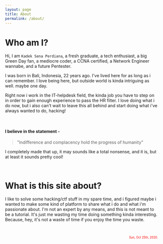 ```yaml
---
layout: page
title: About
permalink: /about/
---
```


# Who am I?
Hi, I am `Kadek Sena Perdiana`, a fresh graduate, a tech enthusiast, a big Green Day fan, a mediocre coder, a CCNA certified, a Network Engineer wannabe, and a future Pentester.
&nbsp; 

I was born in Bali, Indonesia, 22 years ago. I've lived here for as long as i can remember. I love being here, but outside world is kinda intriguing as well. maybe one day.
&nbsp; 

Right now i work in the IT-helpdesk field, the kinda job you have to step on in order to gain enough experience to pass the HR filter. I love doing what i do now, but i also can't wait to leave this all behind and start doing what i've always wanted to do, hacking!

&nbsp; 

#### I believe in the statement -
> "Indifference and complacency hold the progress of humanity"

I completely made that up, it may sounds like a total nonsense, and it is, but at least it sounds pretty cool!

&nbsp; 

# What is this site about?
I like to solve some hacking/ctf stuff in my spare time, and i figured maybe i wanted to make some kind of platform to share what i do and what i'm passionate about. I'm not an expert by any means, and this is not meant to be a tutorial. It's just me wasting my time doing something kinda interesting.
Because, hey, it's not a waste of time if you enjoy the time you waste.

&nbsp; 

<div style="text-align: right; color: red"><sub><sup>Sun, Oct 25th, 2020.</sup></sub></div>